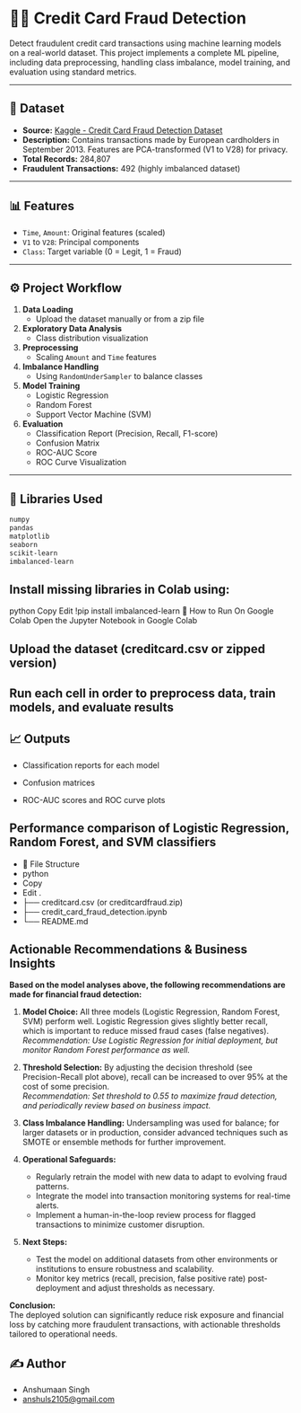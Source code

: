 # 🕵️‍♂️ Credit Card Fraud Detection

Detect fraudulent credit card transactions using machine learning models on a real-world dataset. This project implements a complete ML pipeline, including data preprocessing, handling class imbalance, model training, and evaluation using standard metrics.

---

## 📂 Dataset

- **Source:** [Kaggle - Credit Card Fraud Detection Dataset](https://www.kaggle.com/datasets/mlg-ulb/creditcardfraud)
- **Description:** Contains transactions made by European cardholders in September 2013. Features are PCA-transformed (V1 to V28) for privacy.
- **Total Records:** 284,807  
- **Fraudulent Transactions:** 492 (highly imbalanced dataset)

---

## 📊 Features

- `Time`, `Amount`: Original features (scaled)
- `V1` to `V28`: Principal components
- `Class`: Target variable (0 = Legit, 1 = Fraud)

---

## ⚙️ Project Workflow

1. **Data Loading**
   - Upload the dataset manually or from a zip file
2. **Exploratory Data Analysis**
   - Class distribution visualization
3. **Preprocessing**
   - Scaling `Amount` and `Time` features
4. **Imbalance Handling**
   - Using `RandomUnderSampler` to balance classes
5. **Model Training**
   - Logistic Regression
   - Random Forest
   - Support Vector Machine (SVM)
6. **Evaluation**
   - Classification Report (Precision, Recall, F1-score)
   - Confusion Matrix
   - ROC-AUC Score
   - ROC Curve Visualization

---

## 🧪 Libraries Used

```bash
numpy
pandas
matplotlib
seaborn
scikit-learn
imbalanced-learn
```

## Install missing libraries in Colab using:

python
Copy
Edit
!pip install imbalanced-learn
🚀 How to Run
On Google Colab
Open the Jupyter Notebook in Google Colab

## Upload the dataset (creditcard.csv or zipped version)

## Run each cell in order to preprocess data, train models, and evaluate results

## 📈 Outputs
- Classification reports for each model

- Confusion matrices

- ROC-AUC scores and ROC curve plots

## Performance comparison of Logistic Regression, Random Forest, and SVM classifiers

- 📁 File Structure
- python
- Copy
- Edit
.
- ├── creditcard.csv (or creditcardfraud.zip)
- ├── credit_card_fraud_detection.ipynb
- └── README.md

## Actionable Recommendations & Business Insights

**Based on the model analyses above, the following recommendations are made for financial fraud detection:**

1. **Model Choice:** All three models (Logistic Regression, Random Forest, SVM) perform well. Logistic Regression gives slightly better recall, which is important to reduce missed fraud cases (false negatives).  
   _Recommendation: Use Logistic Regression for initial deployment, but monitor Random Forest performance as well._

2. **Threshold Selection:** By adjusting the decision threshold (see Precision-Recall plot above), recall can be increased to over 95% at the cost of some precision.  
   _Recommendation: Set threshold to 0.55 to maximize fraud detection, and periodically review based on business impact._

3. **Class Imbalance Handling:** Undersampling was used for balance; for larger datasets or in production, consider advanced techniques such as SMOTE or ensemble methods for further improvement.

4. **Operational Safeguards:**  
   - Regularly retrain the model with new data to adapt to evolving fraud patterns.
   - Integrate the model into transaction monitoring systems for real-time alerts.
   - Implement a human-in-the-loop review process for flagged transactions to minimize customer disruption.

5. **Next Steps:**  
   - Test the model on additional datasets from other environments or institutions to ensure robustness and scalability.
   - Monitor key metrics (recall, precision, false positive rate) post-deployment and adjust thresholds as necessary.

**Conclusion:**  
The deployed solution can significantly reduce risk exposure and financial loss by catching more fraudulent transactions, with actionable thresholds tailored to operational needs.

## ✍️ Author
- Anshumaan Singh
- anshuls2105@gmail.com
